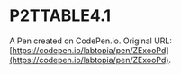 # P2TTABLE4.1

A Pen created on CodePen.io. Original URL: [https://codepen.io/labtopia/pen/ZExooPd](https://codepen.io/labtopia/pen/ZExooPd).

